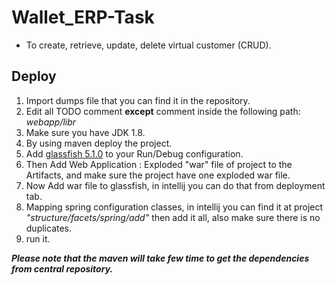 # Wallet_ERP-Task

- To create, retrieve, update, delete virtual customer (CRUD).

## Deploy

1. Import dumps file that you can find it in the repository.
2. Edit all TODO comment **except** comment inside the following path: *webapp/libr*
3. Make sure you have JDK 1.8.
4. By using maven deploy the project.
5. Add [glassfish 5.1.0](https://www.eclipse.org/downloads/download.php?file=/glassfish/glassfish-5.1.0.zip) to your Run/Debug configuration.
6. Then Add Web Application : Exploded "war" file of project to the Artifacts, and make sure the project have one exploded war file.
7. Now Add war file to glassfish, in intellij you can do that from deployment tab.
8. Mapping spring configuration classes, in intellij you can find it at project *"structure/facets/spring/add"* then add it all, also make sure there is no duplicates.
9. run it.

***Please note that the maven will take few time to get the dependencies from central repository.***
 
